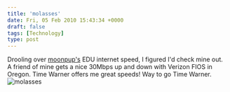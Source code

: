 ```yaml
---
title: 'molasses'
date: Fri, 05 Feb 2010 15:43:34 +0000
draft: false
tags: [Technology]
type: post
---
```


Drooling over [moonpup's](http://moonpup.blogspot.com/2009/06/hows-your-isp-stack-up.html) EDU internet speed, I figured I'd check mine out. A friend of mine gets a nice 30Mbps up and down with Verizon FIOS in Oregon. <sarcasam>Time Warner offers me great speeds! Way to go Time Warner.</sarcasam> ![molasses](http://www.speedtest.net/result/706808855.png)